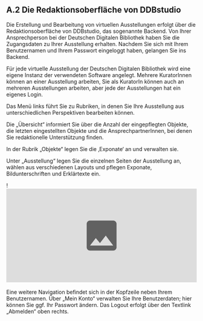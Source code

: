 ## A.2  Die Redaktionsoberfläche von DDBstudio

Die Erstellung und Bearbeitung von virtuellen Ausstellungen erfolgt über die Redaktionsoberfläche von DDBstudio, das sogenannte Backend. Von Ihrer Ansprechperson bei der Deutschen Digitalen Bibliothek haben Sie die Zugangsdaten zu Ihrer Ausstellung erhalten. Nachdem Sie sich mit Ihrem Benutzernamen und Ihrem Passwort eingeloggt haben, gelangen Sie ins Backend. 

Für jede virtuelle Ausstellung der Deutschen Digitalen Bibliothek wird eine eigene Instanz der verwendeten Software angelegt. Mehrere KuratorInnen können an einer Ausstellung arbeiten, Sie als KuratorIn können auch an mehreren Ausstellungen arbeiten, aber jede der Ausstellungen hat ein eigenes Login.

Das Menü links führt Sie zu Rubriken, in denen Sie Ihre Ausstellung aus unterschiedlichen Perspektiven bearbeiten können.

Die „Übersicht“ informiert Sie über die Anzahl der eingepflegten Objekte, die letzten eingestellten Objekte und die AnsprechpartnerInnen, bei denen Sie redaktionelle Unterstützung finden.

In der Rubrik „Objekte“ legen Sie die ‚Exponate‘ an und verwalten sie.

Unter „Ausstellung“ legen Sie die einzelnen Seiten der Ausstellung an, wählen aus verschiedenen Layouts und pflegen Exponate, Bildunterschriften und Erklärtexte ein. 

!![Abb. A.2-1 - Das Backend einer neu angelegten Omeka-Installation][A-2_1]

Eine weitere Navigation befindet sich in der Kopfzeile neben Ihrem Benutzernamen. Über „Mein Konto“ verwalten Sie Ihre Benutzerdaten; hier können Sie ggf. Ihr Passwort ändern. Das Logout erfolgt über den Textlink „Abmelden“ oben rechts.

[A-2_1]: img/A-2_1.jpg "Abb. A.2-1 - Das Backend einer neu angelegten Omeka-Installation"
